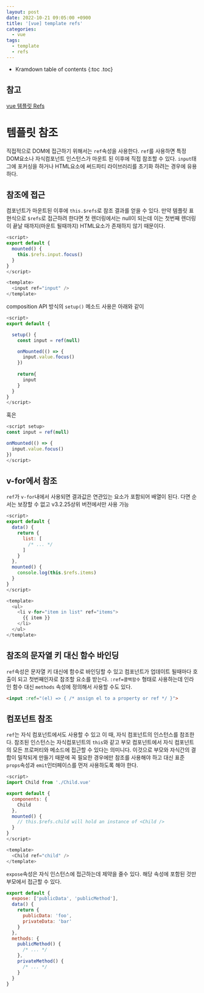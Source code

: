 ```yaml
---
layout: post
date: 2022-10-21 09:05:00 +0900
title: '[vue] template refs'
categories:
  - vue
tags:
  - template
  - refs
---
```


* Kramdown table of contents
{:toc .toc}

## 참고

[vue 템플릿 Refs](https://vuejs.org/guide/essentials/template-refs.html)


# 템플릿 참조

직접적으로 DOM에 접근하기 위해서는 `ref`속성을 사용한다. `ref`를 사용하면 특정 DOM요소나 자식컴포넌트 인스턴스가 마운트 된 이후에 직접 참조할 수 있다.  `input`태그에 포커싱을 하거나 HTML요소에 써드파티 라이브러리를 초기화 하려는 경우에 유용하다. 

## 참조에 접근

컴포넌트가 마운트된 이후에 `this.$refs`로 참조 결과를 얻을 수 있다. 만약 템플릿 표현식으로 `$refs`로 접근하려 한다면 첫 렌더링에서는 null이 되는데 이는 첫번째 렌더링이 끝날 때까지(마운트 될때까지) HTML요소가 존재하지 않기 때문이다.

```js
<script>
export default {
  mounted() {
    this.$refs.input.focus()
  }
}
</script>

<template>
  <input ref="input" />
</template>
```


composition API 방식의 `setup()` 메소드 사용은 아래와 같이 

```js
<script>
export default {

  setup() {
    const input = ref(null)

    onMounted(() => {
      input.value.focus()
    })
  
    return{
      input
    }
  }
}
</script>
```

혹은 

```js
<script setup>
const input = ref(null)

onMounted(() => {
  input.value.focus()
})
</script>
```



## v-for에서 참조

`ref`가 `v-for`내에서 사용되면 결과값은 연관있는 요소가 포함되어 배열이 된다. 다면 순서는 보장할 수 없고 v3.2.25상위 버전에서만 사용 가능

```js
<script>
export default {
  data() {
    return {
      list: [
        /* ... */
      ]
    }
  },
  mounted() {
    console.log(this.$refs.items)
  }
}
</script>

<template>
  <ul>
    <li v-for="item in list" ref="items">
      {{ item }}
    </li>
  </ul>
</template>
```

## 참조의 문자열 키 대신 함수 바인딩 

`ref`속성은 문자열 키 대신에 함수로 바인딩할 수 있고 컴포넌트가 업데이트 될때마다 호출이 되고 첫번째인자로 참조할 요소를 받는다. 
`:ref=콜백함수` 형태로 사용하는데 인라인 함수 대신 `methods` 속성에 정의해서 사용할 수도 있다. 

```html
<input :ref="(el) => { /* assign el to a property or ref */ }">
```

## 컴포넌트 참조

`ref`는 자식 컴포넌트에서도 사용할 수 있고 이 때, 자식 컴포넌트의 인스턴스를 참조한다. 참조된 인스턴스는 자식컴포넌트의 `this`와 같고 부모 컴포넌트에서 자식 컴포넌트의 모든 프로퍼티와 메소드에 접근할 수 있다는 의미니다. 이것으로 부모와 자식간의 결합이 밀착되게 만들기 때문에 꼭 필요한 경우에만 참조를 사용해야 하고 대신 표준 `props`속성과 `emit`인터페이스를 먼저 사용하도록 해야 한다. 

```js
<script>
import Child from './Child.vue'

export default {
  components: {
    Child
  },
  mounted() {
    // this.$refs.child will hold an instance of <Child />
  }
}
</script>

<template>
  <Child ref="child" />
</template>
```

`expose`속성은 자식 인스턴스에 접근하는데 제약을 줄수 있다. 해당 속성에 포함된 것만 부모에서 접근할 수 있다. 

```js
export default {
  expose: ['publicData', 'publicMethod'],
  data() {
    return {
      publicData: 'foo',
      privateData: 'bar'
    }
  },
  methods: {
    publicMethod() {
      /* ... */
    },
    privateMethod() {
      /* ... */
    }
  }
}
```